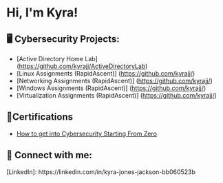 <h1>Hi, I'm Kyra! </h1>

<h2> 🖥️ Cybersecurity Projects:</h2>

- [Active Directory Home Lab] (https://github.com/kyrajj/ActiveDirectoryLab)
- [Linux Assignments (RapidAscent)] (https://github.com/kyrajj/)
- [Networking Assignments (RapidAscent)] (https://github.com/kyrajj/)
- [Windows Assignments (RapidAscent)] (https://github.com/kyrajj/)
- [Virtualization Assignments (RapidAscent)] (https://github.com/kyrajj/)

<h2>📝Certifications</h2>

- [How to get into Cybersecurity Starting From Zero](https://www.youtube.com/watch?v=a83ASGn_V_s)


<h2> 🤳 Connect with me:</h2>
[LinkedIn]: https://linkedin.com/in/kyra-jones-jackson-bb060523b 

<!--
**joshmadakor1/joshmadakor1** is a ✨ _special_ ✨ repository because its `README.md` (this file) appears on your GitHub profile.

Here are some ideas to get you started:

- 🔭 I’m currently working on ...
- 🌱 I’m currently learning ...
- 👯 I’m looking to collaborate on ...
- 🤔 I’m looking for help with ...
- 💬 Ask me about ...
- 📫 How to reach me: ...
- 😄 Pronouns: ...
- ⚡ Fun fact: ...
-->
